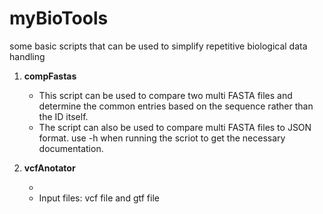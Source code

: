 # myBioTools
some basic scripts that can be used to simplify repetitive biological data handling


1. <b>compFastas</b>
    <ul>
    <li>
        This script can be used to compare two multi FASTA files and determine the common
        entries based on the sequence rather than the ID itself. 
    </li>
    <li>
        The script can also be used to compare multi FASTA files to JSON format.
        use -h when running the scriot to get the necessary documentation.
    </li>
    </ul>

2. <b>vcfAnotator</b>
    <ul>
    <li
        This script can be used to annotate VCF files to identify which genes contain the mutations 
    </li>
    <li>
        Input files: vcf file and gtf file
    </li>
    </ul>